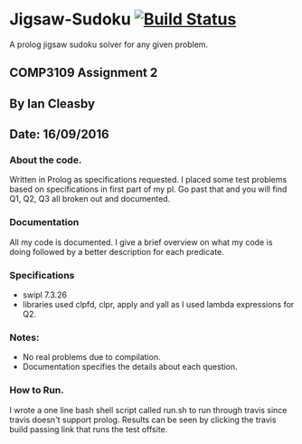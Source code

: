 # Jigsaw-Sudoku [![Build Status](https://travis-ci.org/PenguinRage/Jigsaw-Sudoku.svg?branch=master)](https://travis-ci.org/PenguinRage/Jigsaw-Sudoku)
A prolog jigsaw sudoku solver for any given problem.


## COMP3109 Assignment 2

By Ian Cleasby
--------------

Date: 16/09/2016
----------------

### About the code.

Written in Prolog as specifications requested. I placed some test problems based on specifications in first part of my pl. Go past that and you will find Q1, Q2, Q3 all broken out and documented.

### Documentation

All my code is documented. I give a brief overview on what my code is doing followed by a better description for each predicate.

### Specifications

-	swipl 7.3.26
-	libraries used clpfd, clpr, apply and yall as I used lambda expressions for Q2.

### Notes:

-	No real problems due to compilation.
-	Documentation specifies the details about each question.

### How to Run.

I wrote a one line bash shell script called run.sh to run through travis since travis doesn't support prolog.
Results can be seen by clicking the travis  build passing link that runs the test offsite.
